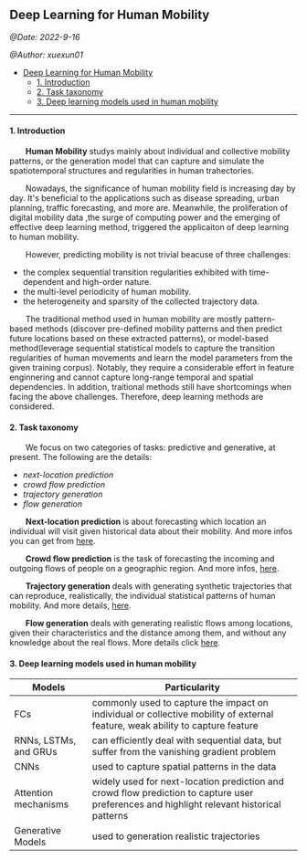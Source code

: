 ## Deep Learning for Human Mobility

*@Date: 2022-9-16*

*@Author: xuexun01*

- [Deep Learning for Human Mobility](#deep-learning-for-human-mobility)
    - [1. Introduction](#1-introduction)
    - [2. Task taxonomy](#2-task-taxonomy)
    - [3. Deep learning models used in human mobility](#3-deep-learning-models-used-in-human-mobility)

***

#### 1. Introduction

&emsp;&emsp;**Human Mobility** studys mainly about individual and collective mobility patterns, or the generation model that can capture and simulate the spatiotemporal structures and regularities in human trahectories.

&emsp;&emsp;Nowadays, the significance of human mobility field is increasing day by day. It's beneficial to the applications such as disease spreading, urban planning, traffic forecasting, and more are. Meanwhile, the proliferation of digital mobility data ,the surge of computing power and the emerging of effective deep learning method, triggered the applicaiton of deep learning to human mobility.

&emsp;&emsp;However, predicting mobility is not trivial beacuse of three challenges:

* the complex sequential transition regularities exhibited with time-dependent and high-order nature.
* the multi-level periodicity of human mobility.
* the heterogeneity and sparsity of the collected trajectory data.

&emsp;&emsp;The traditional method used in human mobility are mostly pattern-based methods (discover pre-defined mobility patterns and then predict future locations based on these extracted patterns), or model-based method(leverage sequential statistical models to capture the transition regularities of human movements and learn the model parameters from the given training corpus). Notably, they require a considerable effort in feature enginnering and cannot capture long-range temporal and spatial dependencies. In addition, traitional methods still have shortcomings when facing the above challenges. Therefore, deep learning methods are considered.

#### 2. Task taxonomy

&emsp;&emsp;We focus on two categories of tasks: predictive and generative, at present. The following  are the details:

* *next-location prediction*
* *crowd flow prediction*
* *trajectory generation*
* *flow generation*

&emsp;&emsp;**Next-location prediction** is about forecasting which location an individual will visit given historical data about their mobility. And more infos you can get from [here](https://github.com/xuexun01/DL4HM/tree/main/next-location%20prediction).

&emsp;&emsp;**Crowd flow prediction** is the task of forecasting the incoming and outgoing flows of people on a geographic region. And more infos, [here](https://github.com/xuexun01/DL4HM/tree/main/crowd%20flow%20prediction).

&emsp;&emsp;**Trajectory generation** deals with generating synthetic trajectories that can reproduce, realistically, the individual statistical patterns of human mobility. And more details, [here](https://github.com/xuexun01/DL4HM/tree/main/trajectory%20generation).

&emsp;&emsp;**Flow generation** deals with generating realistic flows among locations, given their characteristics and the distance among them, and without any knowledge about the real flows. More details click [here](https://github.com/xuexun01/DL4HM/tree/main/flow%20generation).

#### 3. Deep learning models used in human mobility

|Models|Particularity|
|---|---|
|FCs|commonly used to capture the impact on individual or collective mobility of external feature, weak ability to capture feature|
|RNNs, LSTMs, and GRUs|can efficiently deal with sequential data, but suffer from the vanishing gradient problem|
|CNNs|used to capture spatial patterns in the data|
|Attention mechanisms|widely used for next-location prediction and crowd flow prediction to capture user preferences and highlight relevant historical patterns|
|Generative Models|used to generation realistic trajectories|
